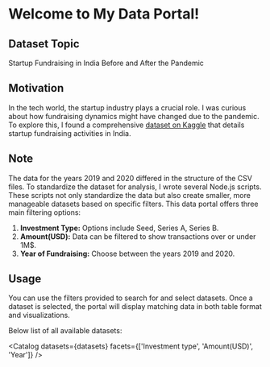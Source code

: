 # Welcome to My Data Portal!

## Dataset Topic
Startup Fundraising in India Before and After the Pandemic

## Motivation
In the tech world, the startup industry plays a crucial role. I was curious about how fundraising dynamics might have changed due to the pandemic. To explore this, I found a comprehensive [dataset on Kaggle](https://www.kaggle.com/datasets/arpan129/startups-funding-dataset) that details startup fundraising activities in India.

## Note
The data for the years 2019 and 2020 differed in the structure of the CSV files. To standardize the dataset for analysis, I wrote several Node.js scripts. These scripts not only standardize the data but also create smaller, more manageable datasets based on specific filters. This data portal offers three main filtering options:
1. **Investment Type:** Options include Seed, Series A, Series B.
2. **Amount(USD):** Data can be filtered to show transactions over or under 1M$.
3. **Year of Fundraising:** Choose between the years 2019 and 2020.

## Usage
You can use the filters provided to search for and select datasets. Once a dataset is selected, the portal will display matching data in both table format and visualizations.


Below list of all available datasets:

<Catalog datasets={datasets} facets={['Investment type', 'Amount(USD)', 'Year']}
/>